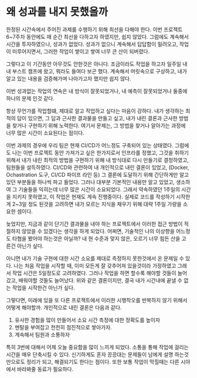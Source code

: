 # 왜 성과를 내지 못했을까

한정된 시간속에서 주어진 과제를 수행하기 위해 최선을 다해야 한다. 이번 프로젝트 6~7주차 동안에도 매 순간 최선을 다하고자 하였지만, 쉽지 않았다. 
그럼에도 계속해서 시간을 투자하였으나, 성과가 없었다. 성과가 없으니 계속해서 답답함이 밀려오고, 작업이 미루어지면서, 그러한 작업이 쌓이고 쌓여 너무 큰 산이 되버렸다. 

그렇다고 이 기간동안 아무것도 안한것은 아니다. 조금이라도 작업을 하고자 일주일 내내 부스트 캠프에 왔고, 뭐라도 들여다 보곤 했다. 계속해서 머릿속으로 구상하고, 내가 알고 있는 내용을 검증해가며 나아가고자 했지만 쉽지 않다. 

이번 성과없는 작업의 연속은 내 방식이 잘못되었거나, 내 예측이 잘못되었거나 둘중에 하나의 문제 인것 같다. 

항상 무언가를 작업할떄, 제대로 알고 작업하고 싶다는 마음이 강하다. 내가 생각하는 최적의 답이 있으면, 그 답과 근사한 결과물을 만들고 싶고, 내가 내린 결론과 근사한 방법을 찾거나 구현하기 위해 노력한다. 여기서 문제는, 그 방법을 찾거나 알아가는 과정에 너무 많은 시간이 소요된다는 점이다. 

이번 과제의 경우에 우리 팀은 현재 CI/CD가 어느정도 구축되어 있는 상태였다. 그럼에도 나는 이번 프로젝트 동안 가져가고 싶은 한가지로서 인프라를 정했고, 그것을 취하기 위해서 내가 내린 최적의 방법을 구현하기 위해 내 방식대로 다시 만들기로 결정하였고, 팀원들을 설득하였다. 
CI/CD와 관련하여 내 개인적으로 내린 결론이 있었고, (Docker, Ochastration 도구, CI/CD 파이프 라인 등) 그 결론에 도달하기 위해 간단하게만 알고 있던 부분들을 하나씩 파고 들었다. 그러나 대부분 기본적인 내용만 알고 있었고, 생소하여 그 기술들을 익히는데 너무 많은 시간이 소요되었다. 그래서 약속하였던 1주일의 시간을 지키지 못하였고, 이 작업은 현재도 계속 진행중이다. 실제로 코드를 작성하기 시작한게 2~3일 정도 된것을 고려하면 내가 모르는 지식을 채우기 위해 대략 1주일 가량을 소요한 셈이다. 

늦었지만, 지금과 같이 단기간 결과물을 내야 하는 프로젝트에서 이러한 접근 방법이 적절하지 않았을 수 있겠다는 생각을 하게 되었다. 
어쩌면, 기술적인 나의 이상향을 어느정도 타협을 봤어야 하는것은 아닐까? 내 현 수준과 맞지 않은, 오르기 너무 힘든 산을 고른건 아닌가 싶다. 

아니면 내가 기술 구현에 대한 시간 소요를 제대로 측정하지 못한것에서 온 문제일 수 있다. 나는 처음 작업을 시작할 때, 이미 모든게 잘 갖추어져 있을것이라 가정하였고 그래서 작업 시간은 5일정도로 고려하였다. 그러나 작업을 하면 할수록 해야할 것들이 늘어갔고, 배워야할 것들도 늘어났다. 위와 같은 결론이지만, 결국 내가 시간내에 끝낼 수 없는 작업을 시작한건 아닌가 싶다. 

그렇다면, 미래에 있을 또 다른 프로젝트에서 이러한 시행착오를 반복하지 않기 위해서 어떻게 해야할까. 개인적으로 내린 결론은 다음과 같다. 

1. 유사한 경험을 많이 만들어서 소요 시간 측정에 대한 정확도를 높이자
2. 멘탈을 부여잡고 천천히 점진적으로 쌓아가자. 
3. 계속해서 팀원과 소통하자

특히 3번에 대해서 어제 오늘 중요함을 많이 느끼게 되었다. 소통을 통해 작업에 걸리는 시간을 매우 단축시킬 수 있다. 신기하게도 혼자 끙끙대는 문제들이 남에게 설명 하는것 만으로도 정리가 되고, 해결되기도 한다는 점이다. 또한 보통 작업이 막힐때는 다른 시야에서 바라봐줄 동료가 필요하다. 
